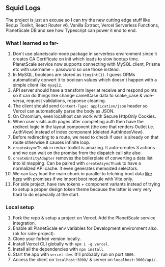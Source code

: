 ## Squid Logs

The project is just an excuse so I can try the new cutting edge stuff like Redux Toolkit, React Router v6, Vanilla Extract, Vercel Serverless Functions, PlanetScale DB and see how Typescript can power it end to end. 

### What I learned so far-

1. Don't use planetscale-node package in serverless environment since it creates CA Certificate on init which leads to slow bootup time. PlanetScale service now supports connecting with MySQL client, Prisma etc with username + password so use those instead.
1. In MySQL, booleans are stored as `tinyint(1)`. I guess ORMs automatically convert it to boolean values which doesn't happen with a simple client like `mysql2`.
1. API server should have a transform layer at receive and respond points so it can do things like change camelCase data to snake_case & vice-versa, request validations, response cleaning.
1. The client should send `Content-Type: application/json` header so Vercel can automatically parse the body as JSON.
1. On Chromium, even localhost can work with Secure HttpOnly Cookies.
1. When user visits auth pages after completing auth then have the redirect logic in the layout component (the one that renders Outlet i.e. AuthView) instead of index component (deleted AuthIndexView).
1. Before redirecting to a route, we need to check if user is already on that route otherwise it causes infinite loop.
1. `createAsyncThunk` in redux-toolkit is amazing. It auto-creates 3 actions and we can wait on the promise from the dispatch call site also.
1. `createEntityAdapter` removes the boilerplate of converting a data list into id mapping. Can be paired with `createAsyncThunk` to have a normalized API cache. It even generates memoized selectors.
1. We can lazy load the main chunk in parallel to fetching boot data [like here](/src/index.ts) with promises if we import boot module with Vite only.
1. For side project, have raw tokens + component variants instead of trying to setup a proper design token theme because the latter is very very hard to do especially at the start.

### Local setup

1. Fork the repo & setup a project on Vercel. Add the PlanetScale service integration.
1. Enable all PlanetScale env variables for Development environment also. (ok for side-project).
1. Clone your forked version locally.
1. Install Vercel CLI globally with `npm i -g vercel`.
1. Install all the dependencies with `npm install`.
1. Start the app with `vercel dev`. It'll probably run on port `3000`. 
1. Access the client on `localhost:3000/` & server on `localhost:3000/api/`.
